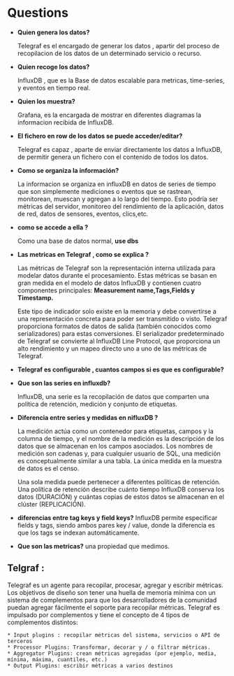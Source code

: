 # Questions

- **Quien genera los datos?**

	Telegraf es el encargado de generar los datos , apartir del proceso de recopilacion de los datos de un
	determinado servicio o recurso.

- **Quien recoge los datos?**

	InfluxDB , que es la Base de datos escalable para metricas, time-series, y eventos en tiempo real.

- **Quien los muestra?**

	Grafana, es la encargada de mostrar en diferentes diagramas la informacion recibida de InfluxDB.

- **El fichero en row de los datos se puede acceder/editar?**

	Telegraf es capaz , aparte de enviar directamente los datos a InfluxDB, de permitir
	genera un fichero con el contenido de todos los datos.

- **Como se organiza la información?**

	La informacion se organiza en influxDB en  datos de series 
	de tiempo que son simplemente mediciones o eventos que se rastrean, monitorean, muescan y agregan a lo largo del tiempo.
	Esto podría ser métricas del servidor, monitoreo del rendimiento de la aplicación, datos de red, datos de sensores, eventos, clics,etc.
	
- **como se accede a ella ?**

	Como una base de datos normal, **use dbs**

- **Las metricas en Telegraf , como se explica ?**

	Las métricas de Telegraf son la representación interna utilizada para modelar 
	datos durante el procesamiento. Estas métricas se basan en gran medida en el modelo de datos InfluxDB 
	y contienen cuatro componentes principales: **Measurement name,Tags,Fields y Timestamp.**
	
	
	Este tipo de indicador solo existe en la memoria y debe convertirse a una representación concreta para poder 
	ser transmitido o visto. Telegraf proporciona formatos de datos de salida (también conocidos como serializadores) 
	para estas conversiones. El serializador predeterminado de Telegraf se convierte al InfluxDB Line Protocol, 
	que proporciona un alto rendimiento y un mapeo directo uno a uno de las métricas de Telegraf.

- **Telegraf es configurable , cuantos campos si es que es configurable?**



- **Que son las series en influxdb?**

	InfluxDB, una serie es la recopilación de datos que comparten una política de retención, medición y conjunto de etiquetas. 

- **Diferencia entre series y medidas en nifluxDB ?**

	La medición actúa como un contenedor para etiquetas, campos y la columna de tiempo, y el nombre de la medición es la descripción 
	de los datos que se almacenan en los campos asociados. Los nombres de medición son cadenas y, para cualquier usuario de SQL, una 
	medición es conceptualmente similar a una tabla. La única medida en la muestra de datos es el censo. 

	Una sola medida puede pertenecer a diferentes políticas de retención. 
	Una política de retención describe cuánto tiempo InfluxDB conserva los datos (DURACIÓN) y cuántas copias de estos datos se almacenan en el clúster (REPLICACIÓN).

- **diferencias entre tag keys y field keys?**
	InfluxDB permite especificar fields y tags, siendo ambos pares key / value, donde la diferencia es que los tags se indexan automáticamente.

- **Que son las metricas?**
	una propiedad que medimos.



## Telgraf :


Telegraf es un agente para recopilar, procesar, agregar y escribir métricas.
Los objetivos de diseño son tener una huella de memoria mínima con un sistema de 
complementos para que los desarrolladores de la comunidad puedan agregar fácilmente el soporte para recopilar métricas.
Telegraf es impulsado por complementos y tiene el concepto de 4 tipos de complementos distintos:
	
	* Input plugins : recopilar métricas del sistema, servicios o API de terceros
	* Processor Plugins: Transformar, decorar y / o filtrar métricas.
	* Aggregator Plugins: crean métricas agregadas (por ejemplo, media, mínima, máxima, cuantiles, etc.)
	* Output Plugins: escribir métricas a varios destinos
	


